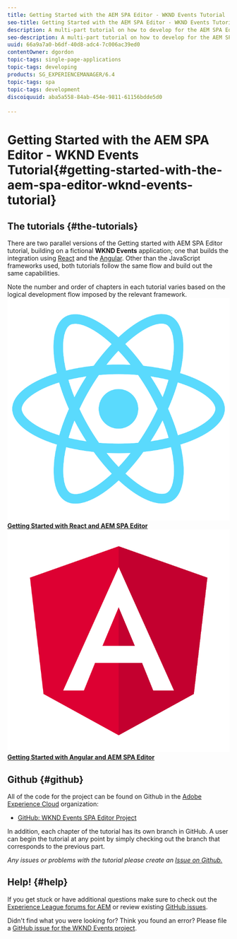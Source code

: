 ```yaml
---
title: Getting Started with the AEM SPA Editor - WKND Events Tutorial
seo-title: Getting Started with the AEM SPA Editor - WKND Events Tutorial
description: A multi-part tutorial on how to develop for the AEM SPA Editor. Walks through the implementation of a Single Page Application that can be edited within Adobe Experience Manager. Covers foundational topics like project setup, component mapping, front-end development tools, and application routing.
seo-description: A multi-part tutorial on how to develop for the AEM SPA Editor. Walks through the implementation of a Single Page Application that can be edited within Adobe Experience Manager. Covers foundational topics like project setup, component mapping, front-end development tools, and application routing.
uuid: 66a9a7a0-b6df-40d8-adc4-7c006ac39ed0
contentOwner: dgordon
topic-tags: single-page-applications
topic-tags: developing
products: SG_EXPERIENCEMANAGER/6.4
topic-tags: spa
topic-tags: development
discoiquuid: aba5a558-84ab-454e-9811-61156bdde5d0

---
```


# Getting Started with the AEM SPA Editor - WKND Events Tutorial{#getting-started-with-the-aem-spa-editor-wknd-events-tutorial}

## The tutorials {#the-tutorials}

There are two parallel versions of the Getting started with AEM SPA Editor tutorial, building on a fictional **WKND Events** application; one that builds the integration using [React](https://reactjs.org/) and the [Angular](https://angular.io/). Other than the JavaScript frameworks used, both tutorials follow the same flow and build out the same capabilities.

Note the number and order of chapters in each tutorial varies based on the logical development flow imposed by the relevant framework.
[ ![](assets/react-logo.png)](react/react.md) [**Getting Started with React and AEM SPA Editor**](react/react.md)
[ ![](assets/angular-logo.png)](angular/angular.md) [**Getting Started with Angular and AEM SPA Editor**](angular/angular.md)

## Github {#github}

All of the code for the project can be found on Github in the [Adobe Experience Cloud](https://github.com/Adobe-Marketing-Cloud) organization:

* [GitHub: WKND Events SPA Editor Project](https://github.com/Adobe-Marketing-Cloud/aem-guides-wknd-events)

In addition, each chapter of the tutorial has its own branch in GitHub. A user can begin the tutorial at any point by simply checking out the branch that corresponds to the previous part.

*Any issues or problems with the tutorial please create an [Issue on Github.](https://github.com/Adobe-Marketing-Cloud/aem-guides-wknd-events/issues)*

## Help! {#help}

If you get stuck or have additional questions make sure to check out the [Experience League forums for AEM](https://forums.adobe.com/community/experience-cloud/marketing-cloud/experience-manager) or review existing [GitHub issues](https://github.com/Adobe-Marketing-Cloud/aem-guides-wknd-events/issues).

Didn't find what you were looking for? Think you found an error? Please file a [GitHub issue for the WKND Events project](https://github.com/Adobe-Marketing-Cloud/aem-guides-wknd-events/issues).
